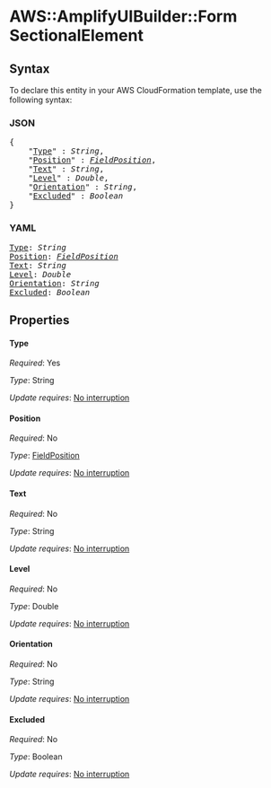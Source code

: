 # AWS::AmplifyUIBuilder::Form SectionalElement

## Syntax

To declare this entity in your AWS CloudFormation template, use the following syntax:

### JSON

<pre>
{
    "<a href="#type" title="Type">Type</a>" : <i>String</i>,
    "<a href="#position" title="Position">Position</a>" : <i><a href="fieldposition.md">FieldPosition</a></i>,
    "<a href="#text" title="Text">Text</a>" : <i>String</i>,
    "<a href="#level" title="Level">Level</a>" : <i>Double</i>,
    "<a href="#orientation" title="Orientation">Orientation</a>" : <i>String</i>,
    "<a href="#excluded" title="Excluded">Excluded</a>" : <i>Boolean</i>
}
</pre>

### YAML

<pre>
<a href="#type" title="Type">Type</a>: <i>String</i>
<a href="#position" title="Position">Position</a>: <i><a href="fieldposition.md">FieldPosition</a></i>
<a href="#text" title="Text">Text</a>: <i>String</i>
<a href="#level" title="Level">Level</a>: <i>Double</i>
<a href="#orientation" title="Orientation">Orientation</a>: <i>String</i>
<a href="#excluded" title="Excluded">Excluded</a>: <i>Boolean</i>
</pre>

## Properties

#### Type

_Required_: Yes

_Type_: String

_Update requires_: [No interruption](https://docs.aws.amazon.com/AWSCloudFormation/latest/UserGuide/using-cfn-updating-stacks-update-behaviors.html#update-no-interrupt)

#### Position

_Required_: No

_Type_: <a href="fieldposition.md">FieldPosition</a>

_Update requires_: [No interruption](https://docs.aws.amazon.com/AWSCloudFormation/latest/UserGuide/using-cfn-updating-stacks-update-behaviors.html#update-no-interrupt)

#### Text

_Required_: No

_Type_: String

_Update requires_: [No interruption](https://docs.aws.amazon.com/AWSCloudFormation/latest/UserGuide/using-cfn-updating-stacks-update-behaviors.html#update-no-interrupt)

#### Level

_Required_: No

_Type_: Double

_Update requires_: [No interruption](https://docs.aws.amazon.com/AWSCloudFormation/latest/UserGuide/using-cfn-updating-stacks-update-behaviors.html#update-no-interrupt)

#### Orientation

_Required_: No

_Type_: String

_Update requires_: [No interruption](https://docs.aws.amazon.com/AWSCloudFormation/latest/UserGuide/using-cfn-updating-stacks-update-behaviors.html#update-no-interrupt)

#### Excluded

_Required_: No

_Type_: Boolean

_Update requires_: [No interruption](https://docs.aws.amazon.com/AWSCloudFormation/latest/UserGuide/using-cfn-updating-stacks-update-behaviors.html#update-no-interrupt)

